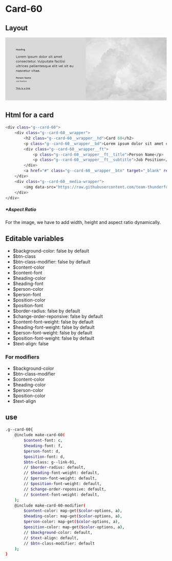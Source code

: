 # Card-60

## Layout

![alt text][card-60]

[card-60]: /src/img/global-components/card/card-60.jpg

## Html for a card

```sh
<div class="g--card-60">
    <div class="g--card-60__wrapper">
        <h2 class="g--card-60__wrapper__hd">Card 60</h2>
        <p class="g--card-60__wrapper__bd">Lorem ipsum dolor sit amet consectetur. Vulputate facilisi ultrices pellentesque elit vel sit eu nascetur vitae.</p>
        <div class="g--card-60__wrapper__ft">
            <p class="g--card-60__wrapper__ft__title">Person Name</p>
            <p class="g--card-60__wrapper__ft__subtitle">Job Position</p>
        </div>
        <a href="#" class="g--card-60__wrapper__btn" target="_blank" rel="noopener noreferrer">This is a link</a>
    </div>
    <div class="g--card-60__media-wrapper">
        <img data-src="https://raw.githubusercontent.com/team-thunderfoot/ui/main/src/img/global-components/img-placeholder.jpg" src="/src/img/global-components/placeholder.jpg" alt="img alt" class="g--card-60__media-wrapper__media g--lazy-01 f--ar" width="1000" height="1000" style="aspect-ratio: 1000 / 1000">
    </div>
</div>
```

##### \*Aspect Ratio

For the image, we have to add width, height and aspect ratio dynamically.

## Editable variables

- $background-color: false by default
- $btn-class
- $btn-class-modifier: false by default
- $content-color
- $content-font
- $heading-color
- $heading-font
- $person-color
- $person-font
- $position-color
- $position-font
- $border-radius: false by default
- $change-order-reponsive: false by default
- $content-font-weight: false by default
- $heading-font-weight: false by default
- $person-font-weight: false by default
- $position-font-weight: false by default
- $text-align: false

### For modifiers

- $background-color
- $btn-class-modifier
- $content-color
- $heading-color
- $person-color
- $position-color
- $text-align

## use

```sh
.g--card-60{
    @include make-card-60(
        $content-font: c,
        $heading-font: f,
        $person-font: d,
        $position-font: d,
        $btn-class: g--link-01,
        // $border-radius: default,
        // $heading-font-weight: default,
        // $person-font-weight: default,
        // $position-font-weight: default,
        // $change-order-reponsive: default,
        // $content-font-weight: default,
    );
    @include make-card-60-modifier(
        $content-color: map-get($color-options, a),
        $heading-color: map-get($color-options, a),
        $person-color: map-get($color-options, a),
        $position-color: map-get($color-options, a),
        // $background-color: default,
        // $text-align: default,
        // $btn-class-modifier: default
    );
}
```
